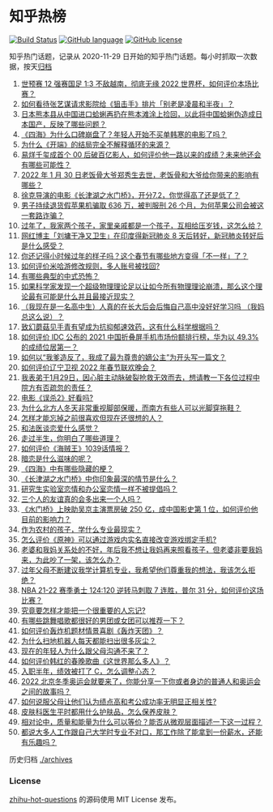 # 知乎热榜
[![Build Status](https://github.com/ToWeLong/zhihu-hot-questions/workflows/CI/badge.svg)](https://github.com/ToWeLong/zhihu-hot-questions/actions)
[![GitHub language](https://img.shields.io/badge/language-golang-orange.svg)](https://golang.org/)
[![GitHub license](https://img.shields.io/github/license/ToWeLong/zhihu-hot-questions)](https://github.com/ToWeLong/zhihu-hot-questions/blob/main/LICENSE)

知乎热门话题，记录从 2020-11-29 日开始的知乎热门话题。每小时抓取一次数据，按天[归档](./archives)

<!-- BEGIN -->

1. [世预赛 12 强赛国足 1:3 不敌越南，彻底无缘 2022 世界杯，如何评价本场比赛？](https://www.zhihu.com/question/514309169)
1. [如何看待张艺谋请求影院给《狙击手》排片「别老是凌晨和半夜」？](https://www.zhihu.com/question/514122194)
1. [日本熊本县从中国进口蛤蜊再扔在熊本滩涂上捡回，以此将中国蛤蜊伪造成日本国产，反映了哪些问题？](https://www.zhihu.com/question/514421351)
1. [《四海》为什么口碑崩盘了？年轻人开始不买单韩寒的电影了吗？](https://www.zhihu.com/question/514325778)
1. [为什么《开端》的结局完全不解释循环的来源？](https://www.zhihu.com/question/513431969)
1. [易烊千玺成首个 00 后破百亿影人，如何评价他一路以来的成绩？未来他还会有哪些可能性？](https://www.zhihu.com/question/514415016)
1. [2022 年 1 月 30 日老饭骨大爷郑秀生去世，老饭骨和大爷给你带来的影响有哪些？](https://www.zhihu.com/question/514195090)
1. [徐克导演的电影《长津湖之水门桥》，开分7.2，你觉得高了还是低了？](https://www.zhihu.com/question/514341945)
1. [男子持续退货假苹果机骗取 636 万，被判服刑 26 个月，为何苹果公司会被这一套路诈骗？](https://www.zhihu.com/question/514441398)
1. [过年了，我家两个孩子，家里亲戚都是一个孩子，互相给压岁钱，这怎么给？](https://www.zhihu.com/question/367136570)
1. [网红博主「刘墉干净又卫生」在印度得新冠肺炎 8 天后转好，新冠肺炎转好后是什么感受？](https://www.zhihu.com/question/513358321)
1. [你还记得小时候过年的样子吗？这个春节有哪些地方变得「不一样」了？](https://www.zhihu.com/question/513477241)
1. [如何评价米哈游修改规则，多人账号被找回?](https://www.zhihu.com/question/514285599)
1. [有哪些典型的中式恐怖？](https://www.zhihu.com/question/485662049)
1. [如果科学家发现一个超级物理理论足以让如今所有物理理论崩溃，那么这个理论最有可能是什么并且最接近现实？](https://www.zhihu.com/question/512430394)
1. [（我现在是一名高中生）人真的在长大后会后悔自己高中没好好学习吗 （我妈总这么说）？](https://www.zhihu.com/question/514373500)
1. [致幻蘑菇见手青有望成为抗抑郁速效药，这有什么科学根据吗？](https://www.zhihu.com/question/513990265)
1. [如何评价 IDC 公布的 2021 中国折叠屏手机市场份额排行榜，华为以 49.3% 的成绩位居第一？](https://www.zhihu.com/question/514084534)
1. [如何以“我爹造反了，我成了最为尊贵的嫡公主”为开头写一篇文？](https://www.zhihu.com/question/502656846)
1. [如何评价辽宁卫视 2022 年春节联欢晚会？](https://www.zhihu.com/question/514115165)
1. [我表弟于1月29日，因心脏主动脉破裂抢救无效而去，想请教一下各位过程中院方有否疏忽的责任？](https://www.zhihu.com/question/514113263)
1. [电影《误杀2》好看吗?](https://www.zhihu.com/question/507204051)
1. [为什么北方人冬天非常重视脚部保暖，而南方有些人可以光脚穿拖鞋？](https://www.zhihu.com/question/508503848)
1. [怎样才能忘掉之前很喜欢但现在还很想的人？](https://www.zhihu.com/question/513640509)
1. [和法医谈恋爱什么感觉？](https://www.zhihu.com/question/52130918)
1. [走过半生，你明白了哪些道理？](https://www.zhihu.com/question/509873596)
1. [如何评价《海贼王》1039话情报？](https://www.zhihu.com/question/514415760)
1. [暗恋是什么滋味的呢？](https://www.zhihu.com/question/511186535)
1. [《四海》中有哪些隐藏的梗？](https://www.zhihu.com/question/514094218)
1. [《长津湖之水门桥》中你印象最深的情节是什么？](https://www.zhihu.com/question/514094391)
1. [研究生实验室恋情和办公室恋情一样不被提倡吗？](https://www.zhihu.com/question/422926125)
1. [三个人的友谊真的会多出来一个人吗？](https://www.zhihu.com/question/513834910)
1. [《水门桥》上映助吴京主演票房破 250 亿，成中国影史第 1 位，如何评价他目前的影响力？](https://www.zhihu.com/question/514327198)
1. [作为农村的孩子，学什么专业最现实？](https://www.zhihu.com/question/483014958)
1. [怎么评价《原神》可以通过游戏内实名直接改变游戏绑定手机?](https://www.zhihu.com/question/514304293)
1. [老婆和我妈关系处的不好，年后我不想让我妈再来照看孩子，但老婆非要我妈来，为此吵了一架，该怎么办？](https://www.zhihu.com/question/514176417)
1. [过年父母不断建议我学计算机专业，我希望他们尊重我的想法，我该怎么拒绝？](https://www.zhihu.com/question/379679994)
1. [NBA 21-22 赛季勇士 124:120 逆转马刺取 7 连胜，普尔 31 分，如何评价这场比赛？](https://www.zhihu.com/question/514415606)
1. [究竟要怎样才能把一个很重要的人忘记?](https://www.zhihu.com/question/513762162)
1. [有哪些跳舞唱歌都很好的男团或女团可以推荐一下？](https://www.zhihu.com/question/514351449)
1. [如何评价轰炸机题材情景喜剧《轰炸天团》？](https://www.zhihu.com/question/513678442)
1. [为什么扫地机器人每天都能扫出很多灰尘？](https://www.zhihu.com/question/55580098)
1. [现在的年轻人为什么跟父母沟通不来了？](https://www.zhihu.com/question/504983307)
1. [如何评价韩红的春晚歌曲《这世界那么多人》？](https://www.zhihu.com/question/514241236)
1. [入职半年，绩效被打了 C，怎么调整心态？](https://www.zhihu.com/question/514072152)
1. [2022 北京冬季奥运会就要来了，你能分享一下你或者身边的普通人和奥运会之间的故事吗？](https://www.zhihu.com/question/514385138)
1. [如何说服父母让他们认为绩点高和考公成功率无明显正相关性?](https://www.zhihu.com/question/490671054)
1. [皮肤科医生平时都用什么护肤品，怎么保养皮肤？](https://www.zhihu.com/question/266024316)
1. [相对论中，质量和能量为什么可以等价？能否从微观层面描述一下这一过程？](https://www.zhihu.com/question/509729561)
1. [都说大多人工作跟自己大学时专业不对口，那工作除了能拿到一份薪水，还能有乐趣吗？](https://www.zhihu.com/question/509598327)

<!-- END -->

历史归档 [./archives](./archives)


### License
[zhihu-hot-questions](https://github.com/towelong/zhihu-hot-questions) 的源码使用 MIT License 发布。